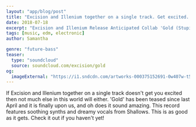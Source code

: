 ```yaml
---
layout: "app/blog/post"
title: "Excision and Illenium together on a single track. Get excited. Check out 'Gold' now!"
date: 2018-07-18
excerpt: "Excision and Illenium Release Anticipated Collab 'Gold (Stupid Love)'"
tags: [music, edm, electronic]
author: Samantha

genre: "future-bass"
teaser:
  type: "soundcloud"
  source: soundcloud.com/excision/gold
og:
  imageExternal: "https://i1.sndcdn.com/artworks-000375152691-0w407w-t500x500.jpg"
---
```

If Excision and Illenium together on a single track doesn't get you excited then not much else in this world will either. 'Gold' has been teased since last April and it is finally upon us, and oh does it sound amazing. This record features soothing synths and dreamy vocals from Shallows. This is as good as it gets. Check it out if you haven't yet!
